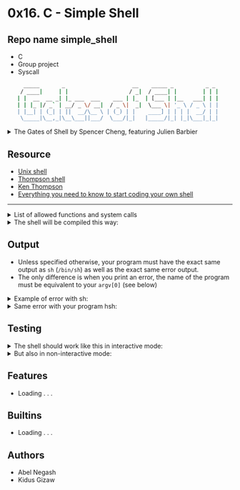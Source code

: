 # 0x16. C - Simple Shell

## Repo name simple_shell

- C
- Group project
- Syscall

```sh
     _____       _                     __    _____ _          _ _
    / ____|     | |                   / _|  / ____| |        | | |
   | |  __  __ _| |_ ___  ___    ___ | |_  | [___ | |__   ___| | |
   | | |_ |/ _` | __/ _ \/ __|  / _ \|  _|  \___ \| '_ \ / _ \ | |
   | |__| | (_| | ||  __/\__ \ | (_) | |    ____] | | | |  __/ | |
    \_____|\__,_|\__\___||___/  \___/|_|   |_____/|_| |_|\___|_|_|
```

<details>
    <summary>
        The Gates of Shell by Spencer Cheng, featuring Julien Barbier
    </summary>
    <img src="https://user-images.githubusercontent.com/29776892/129798799-6f730688-8728-49ed-b01b-13bec0fa2896.jpeg">
</details>

## Resource

- [Unix shell](https://en.wikipedia.org/wiki/Unix_shell)
- [Thompson shell](https://en.wikipedia.org/wiki/Thompson_shell)
- [Ken Thompson](https://en.wikipedia.org/wiki/Ken_Thompson)
- [Everything you need to know to start coding your own shell](https://www.notion.so/C-Programming-f13cdb9661db464f8ea326c5a2654e8e)

---

<details>
    <summary>
        List of allowed functions and system calls
    </summary>

    + `access` (man 2 access)
    + `chdir` (man 2 chdir)
    + `close` (man 2 close)
    + `closedir` (man 3 closedir)
    + `execve` (man 2 execve)
    + `exit` (man 3 exit)
    + `\_exit` (man 2 \_exit)
    + `fflush` (man 3 fflush)
    + `fork` (man 2 fork)
    + `free`(man 3 free)
    + `getcwd` (man 3 getcwd)
    + `getline` (man 3 getline)
    + `getpid` (man 2 getpid)
    + `isatty` (man 3 isatty)
    + `kill` (man 2 kill)
    + `malloc` (man 3 malloc)
    + `open` (man 2 open)
    + `opendir` (man 3 opendir)
    + `perror` (man 3 perror)
    + `read` (man 2 read)
    + `readdir` (man 3 readdir)
    + `signal` (man 2 signal)
    + `stat` (\_\_xstat) (man 2 stat)
    + `lstat` (\_\_lxstat) (man 2 lstat)
    + `fstat` (\_\_fxstat) (man 2 fstat)
    + `strtok` (man 3 strtok)
    + `wait` (man 2 wait)
    + `waitpid` (man 2 waitpid)
    + `wait3` (man 2 wait3)
    + `wait4` (man 2 wait4)
    + `write` (man 2 write)

</details>

<details>
    <summary>
        The shell will be compiled this way:
    </summary>
    <pre>$ gcc -Wall -Werror -Wextra -pedantic -std=gnu89 \*.c -o hsh</pre>
</details>

## Output

- Unless specified otherwise, your program must have the exact same output as `sh` (`/bin/sh`) as well as the exact same error output.
- The only difference is when you print an error, the name of the program must be equivalent to your `argv[0]` (see below)

<details>
     <summary>
        Example of error with sh:
     </summary>
    <pre>
        $ echo "qwerty" | /bin/sh<br>/bin/sh: 1: qwerty: not found<br>$ echo "qwerty" | /bin/../bin/sh<br>/bin/../bin/sh: 1: qwerty: not found<br>$
    </pre>
</details>

<details>
    <summary>
        Same error with your program hsh:
    </summary>
    <pre>
        $ echo "qwerty" | ./hsh<br>./hsh: 1: qwerty: not found<br>$ echo "qwerty" | ./././hsh<br>./././hsh: 1: qwerty: not found<br>$
    </pre>
</details>

## Testing

<details>
    <summary>
        The shell should work like this in interactive mode:
    </summary>
    <pre>
        $ ./hsh<br>($) /bin/ls<br>hsh main.c shell.c<br>($)<br>($) exit<br>$
    </pre>
</details>

<details>
    <summary>
        But also in non-interactive mode:
    </summary>
    <pre>
        $ echo "/bin/ls" | ./hsh<br>hsh main.c shell.c test\_ls\_2<br>$<br>$ cat test\_ls\_2<br>/bin/ls<br>/bin/ls<br>$<br>$ cat test\_ls\_2 | ./hsh<br>hsh main.c shell.c test\_ls\_2<br>hsh main.c shell.c test\_ls\_2<br>$
    </pre>
</details>

## Features

- Loading . . .

## Builtins

- Loading . . .

## Authors

- Abel Negash
- Kidus Gizaw
